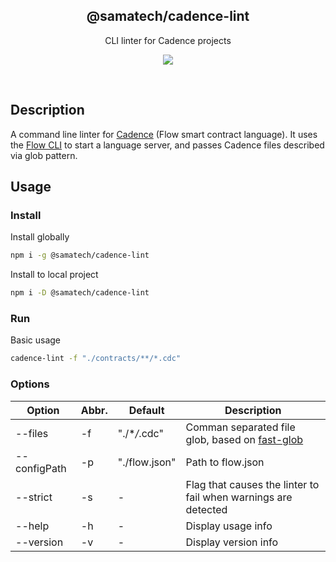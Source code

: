 <h2 align='center'>@samatech/cadence-lint</h2>

<p align='center'>CLI linter for Cadence projects</p>

<p align='center'>
<a href='https://www.npmjs.com/package/@samatech/cadence-lint'>
  <img src='https://img.shields.io/npm/v/@samatech/cadence-lint?color=222&style=flat-square'>
</a>
</p>

<br>

## Description

A command line linter for [Cadence](https://docs.onflow.org/cadence/language/) (Flow smart contract language). It uses the [Flow CLI](https://github.com/onflow/flow-cli) to start a language server, and passes Cadence files described via glob pattern.

## Usage

### Install

Install globally

```bash
npm i -g @samatech/cadence-lint
```

Install to local project

```bash
npm i -D @samatech/cadence-lint
```

### Run

Basic usage

```bash
cadence-lint -f "./contracts/**/*.cdc"
```

### Options

| Option       | Abbr. | Default       | Description                                                                           |
| ------------ | ----- | ------------- | ------------------------------------------------------------------------------------- |
| --files      | -f    | "./\*_/_.cdc" | Comman separated file glob, based on [fast-glob](https://github.com/mrmlnc/fast-glob) |
| --configPath | -p    | "./flow.json" | Path to flow.json                                                                     |
| --strict     | -s    | -             | Flag that causes the linter to fail when warnings are detected                        |
| --help       | -h    | -             | Display usage info                                                                    |
| --version    | -v    | -             | Display version info                                                                  |
